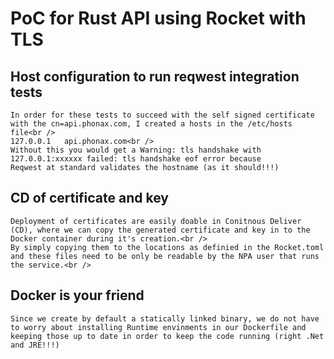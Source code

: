 # PoC for Rust API using Rocket with TLS


## Host configuration to run reqwest integration tests
    In order for these tests to succeed with the self signed certificate with the cn=api.phonax.com, I created a hosts in the /etc/hosts file<br />
    127.0.0.1	api.phonax.com<br />
    Without this you would get a Warning: tls handshake with 127.0.0.1:xxxxxx failed: tls handshake eof error because 
    Reqwest at standard validates the hostname (as it should!!!)

## CD of certificate and key
    Deployment of certificates are easily doable in Conitnous Deliver (CD), where we can copy the generated certificate and key in to the Docker container during it's creation.<br />
    By simply copying them to the locations as definied in the Rocket.toml and these files need to be only be readable by the NPA user that runs the service.<br />

## Docker is your friend
    Since we create by default a statically linked binary, we do not have to worry about installing Runtime envinments in our Dockerfile and keeping those up to date in order to keep the code running (right .Net and JRE!!!)
    